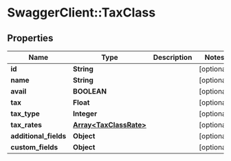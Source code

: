 # SwaggerClient::TaxClass

## Properties
Name | Type | Description | Notes
------------ | ------------- | ------------- | -------------
**id** | **String** |  | [optional] 
**name** | **String** |  | [optional] 
**avail** | **BOOLEAN** |  | [optional] 
**tax** | **Float** |  | [optional] 
**tax_type** | **Integer** |  | [optional] 
**tax_rates** | [**Array&lt;TaxClassRate&gt;**](TaxClassRate.md) |  | [optional] 
**additional_fields** | **Object** |  | [optional] 
**custom_fields** | **Object** |  | [optional] 


